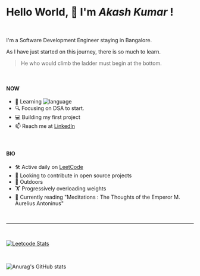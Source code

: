 # Hello World, :wave: I'm ***Akash Kumar*** !

</br>

I'm a Software Development Engineer staying in Bangalore. </br>

As I have just started on this journey, there is so much to learn. </br>

> He who would climb the ladder must begin at the bottom.

</br>

#### NOW
- :seedling: Learning ![language](https://img.shields.io/badge/language-java-blue)
- :mag: Focusing on DSA to start.
- :computer: Building my first project
- :mailbox: Reach me at [LinkedIn](https://www.linkedin.com/in/6174/)

</br>

#### BIO
- :hammer_and_wrench: Active daily on [LeetCode](https://leetcode.com/resilientbloke/)
- :dancers: Looking to contribute in open source projects
- :sunrise_over_mountains: Outdoors
- :weight_lifting: Progressively overloading weights
- :open_book: Currently reading "Meditations : The Thoughts of the Emperor M. Aurelius Antoninus"

</br>

---

</br>

[![Leetcode Stats](https://leetcard.jacoblin.cool/resilientbloke?theme=nord)](https://leetcode.com/resilientbloke)

</br>

![Anurag's GitHub stats](https://github-readme-stats.vercel.app/api?username=aksh-kr&show_icons=true&theme=radical)


<!--[![willianrod's wakatime stats](https://github-readme-stats.vercel.app/api/wakatime?username=akash_kr)](https://github.com/anuraghazra/github-readme-stats)-->
<!--
- 👯 I’m looking to collaborate on ...
- 🤔 I’m looking for help with ...
- 💬 Ask me about ...
- 📫 How to reach me: ...
- 😄 Pronouns: ...
- ⚡ Fun fact: ...

-->
